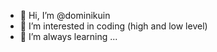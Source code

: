 - 👋 Hi, I’m @dominikuin
- 👀 I’m interested in coding (high and low level)
- 🌱 I’m always learning ...
